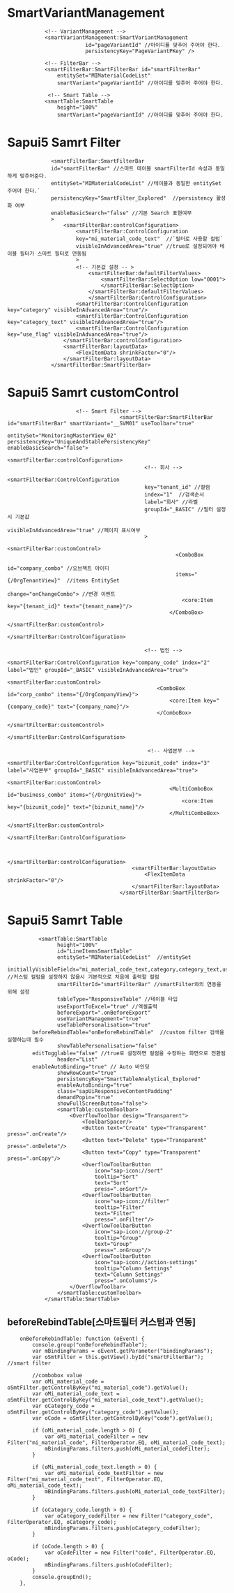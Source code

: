 # SmartVariantManagement 
                <!-- VariantManagement -->
                <smartVariantManagement:SmartVariantManagement        
				             id="pageVariantId" //아이디를 맞추어 주어야 한다. 
				             persistencyKey="PageVariantPKey" />                

                <!-- FilterBar -->
                <smartFilterBar:SmartFilterBar id="smartFilterBar" 
                    entitySet="MIMaterialCodeList" 
                    smartVariant="pageVariantId" //아이디를 맞추어 주어야 한다. 

                 <!-- Smart Table -->
                <smartTable:SmartTable
                    height="100%"
                    smartVariant="pageVariantId" //아이디를 맞추어 주어야 한다. 
                    
                    
# Sapui5 Samrt Filter
                  <smartFilterBar:SmartFilterBar 
                  id="smartFilterBar" //스마트 테이블 smartFilterId 속성과 동일하게 맞추어준다. 
                  entitySet="MIMaterialCodeList" //테이블과 동일한 entitySet  주어야 한다.`
                  persistencyKey="SmartFilter_Explored"  //persistency 활성화 여부
                  enableBasicSearch="false" //기본 Search 표현여부
                  >
                      <smartFilterBar:controlConfiguration>
                          <smartFilterBar:ControlConfiguration 
                          key="mi_material_code_text"  //`필터로 사용할 컬럼`
                          visibleInAdvancedArea="true" //true로 설정되어야 테이블 필터가 스마트 필터로 연동됨 
                          >
                          <!-- 기본값 설정 -- >
                              <smartFilterBar:defaultFilterValues>
                                  <smartFilterBar:SelectOption low="0001">   
                                  </smartFilterBar:SelectOption>
                              </smartFilterBar:defaultFilterValues>     
                              </smartFilterBar:ControlConfiguration>
                          <smartFilterBar:ControlConfiguration key="category" visibleInAdvancedArea="true"/>
                          <smartFilterBar:ControlConfiguration key="category_text" visibleInAdvancedArea="true"/>
                          <smartFilterBar:ControlConfiguration key="use_flag" visibleInAdvancedArea="true"/>              
                      </smartFilterBar:controlConfiguration>
                      <smartFilterBar:layoutData>
                          <FlexItemData shrinkFactor="0"/>
                      </smartFilterBar:layoutData>
                  </smartFilterBar:SmartFilterBar>
                  
# Sapui5 Samrt customControl


                          <!-- Smart Filter -->
                                      	<smartFilterBar:SmartFilterBar id="smartFilterBar" smartVariant="__SVM01" useToolbar="true" 
                                          entitySet="MonitoringMasterView_02" persistencyKey="UniqueAndStablePersistencyKey" enableBasicSearch="false">
                                            <smartFilterBar:controlConfiguration>
                                                <!-- 회사 -->
                                                <smartFilterBar:ControlConfiguration 
                                                key="tenant_id" //컬럼
                                                index="1"  //검색순서
                                                label="회사" //라벨
                                                groupId="_BASIC" //필터 설정시 기본값
                                                visibleInAdvancedArea="true" //페이지 표시여부
                                                >
                                                    <smartFilterBar:customControl>
                                                          <ComboBox 
                                                          id="company_combo" //오브젝트 아이디
                                                          items="{/OrgTenantView}"  //items EntitySet
                                                          change="onChangeCombo"> //변경 이벤트
                                                            <core:Item key="{tenant_id}" text="{tenant_name}"/>
                                                        </ComboBox>
                                                    </smartFilterBar:customControl>
                                                </smartFilterBar:ControlConfiguration>

                                                <!-- 법인 -->
                                             <smartFilterBar:ControlConfiguration key="company_code" index="2" label="법인" groupId="_BASIC" visibleInAdvancedArea="true">
                                                    <smartFilterBar:customControl>
                                                    <ComboBox id="corp_combo" items="{/OrgCompanyView}">
                                                        <core:Item key="{company_code}" text="{company_name}"/>
                                                    </ComboBox>
                                                    </smartFilterBar:customControl>
                                                </smartFilterBar:ControlConfiguration> 

                                                 <!-- 사업본부 -->
                                                <smartFilterBar:ControlConfiguration key="bizunit_code" index="3" label="사업본부" groupId="_BASIC" visibleInAdvancedArea="true">
                                                    <smartFilterBar:customControl>
                                                    	<MultiComboBox id="business_combo" items="{/OrgUnitView}">
                                                            <core:Item key="{bizunit_code}" text="{bizunit_name}"/>
                                                        </MultiComboBox>
                                                    </smartFilterBar:customControl>
                                                </smartFilterBar:ControlConfiguration> 

                                     
                                            </smartFilterBar:controlConfiguration>
                                            <smartFilterBar:layoutData>
                                                <FlexItemData shrinkFactor="0"/>
                                            </smartFilterBar:layoutData>
                                        </smartFilterBar:SmartFilterBar> 
                                        





# Sapui5 Samrt Table               

              <smartTable:SmartTable
                    height="100%"
                    id="LineItemsSmartTable"
                    entitySet="MIMaterialCodeList"  //entitySet
                    initiallyVisibleFields="mi_material_code_text,category,category_text,use_flag"  //커스텀 컬럼을 설정하지 않을시 기본적으로 처음에 출력할 컬럼
                    smartFilterId="smartFilterBar" //smartFilter와의 연동을 위해 설정
                    tableType="ResponsiveTable" //테이블 타입
                    useExportToExcel="true" //엑셀출력
                    beforeExport=".onBeforeExport"
                    useVariantManagement="true"
                    useTablePersonalisation="true"
		    beforeRebindTable="onBeforeRebindTable"  //custom filter 검색을 실행하는데 필수
                    showTablePersonalisation="false"
		    editTogglable="false" //true로 설정하면 컬럼을 수정하는 화면으로 전환됨
                    header="List"
		    enableAutoBinding="true" // Auto 바인딩
                    showRowCount="true"
                    persistencyKey="SmartTableAnalytical_Explored"
                    enableAutoBinding="true"
                    class="sapUiResponsiveContentPadding"
                    demandPopin="true"
                    showFullScreenButton="false">
                    <smartTable:customToolbar>
                        <OverflowToolbar design="Transparent">
                            <ToolbarSpacer/>
                            <Button text="Create" type="Transparent" press=".onCreate"/>
                            <Button text="Delete" type="Transparent" press=".onDelete"/>
                            <Button text="Copy" type="Transparent" press=".onCopy"/>
                            <OverflowToolbarButton
                                icon="sap-icon://sort"
                                tooltip="Sort"
                                text="Sort"
                                press=".onSort"/>
                            <OverflowToolbarButton
                                icon="sap-icon://filter"
                                tooltip="Filter"
                                text="Filter"
                                press=".onFilter"/>
                            <OverflowToolbarButton
                                icon="sap-icon://group-2"
                                tooltip="Group"
                                text="Group"
                                press=".onGroup"/>
                            <OverflowToolbarButton
                                icon="sap-icon://action-settings"
                                tooltip="Column Settings"
                                text="Column Settings"
                                press=".onColumns"/>
                        </OverflowToolbar>
                    </smartTable:customToolbar>
                </smartTable:SmartTable>
		
		

## beforeRebindTable[스마트필터 커스텀과 연동]
                
		onBeforeRebindTable: function (oEvent) {
			console.group("onBeforeRebindTable");
			var mBindingParams = oEvent.getParameter("bindingParams");
			var oSmtFilter = this.getView().byId("smartFilterBar");             //smart filter
			
			//combobox value
			var oMi_material_code = oSmtFilter.getControlByKey("mi_material_code").getValue();     
			var oMi_material_code_text = oSmtFilter.getControlByKey("mi_material_code_text").getValue();               
			var oCategory_code = oSmtFilter.getControlByKey("category_code").getValue();   
			var oCode = oSmtFilter.getControlByKey("code").getValue();   

			if (oMi_material_code.length > 0) {
				var oMi_material_codeFilter = new Filter("mi_material_code", FilterOperator.EQ, oMi_material_code_text);
				mBindingParams.filters.push(oMi_material_codeFilter);
			}

			if (oMi_material_code_text.length > 0) {
				var oMi_material_code_textFilter = new Filter("mi_material_code_text", FilterOperator.EQ, oMi_material_code_text);
				mBindingParams.filters.push(oMi_material_code_textFilter);
			}

			if (oCategory_code.length > 0) {
				var oCategory_codeFilter = new Filter("category_code", FilterOperator.EQ, oCategory_code);
				mBindingParams.filters.push(oCategory_codeFilter);
			}
			
			if (oCode.length > 0) {
				var oCodeFilter = new Filter("code", FilterOperator.EQ, oCode);
				mBindingParams.filters.push(oCodeFilter);
			}  
			console.groupEnd();              
		},


		
